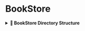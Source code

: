 # BookStore

<details>
  <summary><strong>📁 BookStore Directory Structure</strong></summary>
BookStore/<br>
├── .github/               # GitHub Actions CI/CD workflows<br>
├── bookstore/             # Main Spring Boot application<br>
│   ├── src/<br>
│   │   ├── main/          # Application source code (Java + resources)<br>
│   │   └── test/          # Unit tests<br>
│   └── pom.xml            # Maven build configuration<br>
├── docker-compose.yml     # Docker config for DB + Spring Boot app<br>
└── README.md              # Project documentation<br>
</details>
